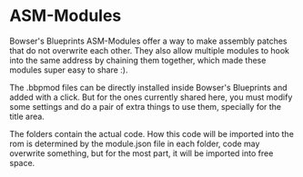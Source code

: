 # ASM-Modules
Bowser's Blueprints ASM-Modules offer a way to make assembly patches that do not overwrite each other. They also allow multiple modules to hook into the same address by chaining them together, which made these modules super easy to share :).

The .bbpmod files can be directly installed inside Bowser's Blueprints and added with a click. But for the ones currently shared here, you must modify some settings and do a pair of extra things to use them, specially for the title area.

The folders contain the actual code. How this code will be imported into the rom is determined by the module.json file in each folder, code may overwrite something, but for the most part, it will be imported into free space.
